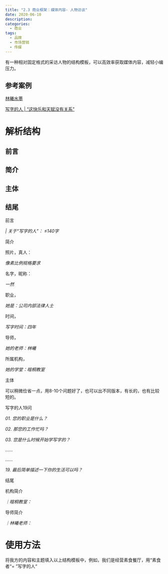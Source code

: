 ```yaml
---
title: "2.3 商业框架：媒体内容- 人物访谈"
date: 2020-06-10
description: 
categories:
  - 商业
tags:
  - 品牌
  - 市场营销
  - 传媒
---
```



有一种相对固定格式的采访人物的结构模板，可以高效率获取媒体内容，减轻小编压力。

## 参考案例

[林曦水墨](http://www.linxi.cn/write.html)

[写字的人 | “这快乐和天赋没有关系”](https://mp.weixin.qq.com/s/Tlo4u6lfBXP_fUBYe8izkQ)

# 解析结构

## 前言

## 简介

## 主体

## 结尾

前言

*| 关于“写字的人”： ≤140字*

简介

照片，真人：

*像素比例规格要求*

名字，昵称：

*一然*

职业，

*她是：公司内部法律人士*

时间，

*写字时间：四年*

导师，

*她的老师：林曦*

所属机构，

*她的学堂：暄桐教室*

主体

可以稍微俭省一点，用8-10个问题好了，也可以出不同版本，有长的，也有比较短的。

写字的人19问

*01. 您的职业是什么？*

*02. 那您的工作忙吗？*

*03. 您是什么时候开始学写字的？*

*……*

*……*

*19. 最后简单描述一下你的生活可以吗？*

结尾

机构简介

*｜暄桐教室：*

导师简介

*｜林曦老师：*

# 使用方法

将我方的内容和主题填入以上结构模板中，例如，我们是经营素食餐厅，用“素食者“= ”写字的人“

